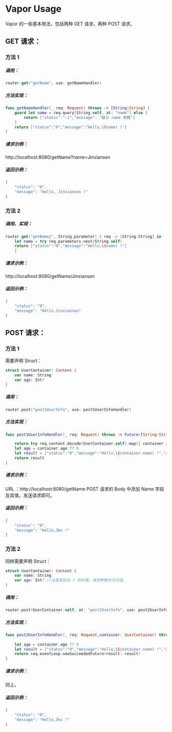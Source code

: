# Vapor Usage

Vapor 的一些基本用法，包括两种 GET 请求，两种 POST 请求。

## GET 请求：

### 方法 1

##### 调用：

```swift
router.get("getName", use: getNameHandler)

```

##### 方法实现：

```swift
func getNameHandler(_ req: Request) throws -> [String:String] {
	guard let name = req.query[String.self, at: "name"] else {
		return ["status":"-1","message": "缺少 name 参数"]
	}
	return ["status":"0","message":"Hello,\(name) !"]
}

```

##### 请求示例： 

http://localhost:8080/getName?name=Jinxiansen

##### 返回示例：

```swift
{
    "status": "0",
    "message": "Hello, Jinxiansen !"
}
```

### 方法 2


##### 调用、实现：

```swift
router.get("getName2", String.parameter) { req -> [String:String] in
	let name = try req.parameters.next(String.self)
	return ["status":"0","message":"Hello,\(name) !"]
	}

```

##### 请求示例： 

http://localhost:8080/getName/Jinxiansen

##### 返回示例：

```swift
{
    "status": "0",
    "message": "Hello,Jinxiansen"
}
```


## POST 请求：
### 方法 1

需要声明 Struct：

```swift
struct UserContainer: Content {
    var name: String
    var age: Int?
}
```


##### 调用：

```swift
router.post("post1UserInfo", use: post1UserInfoHandler)

```

##### 方法实现：

```swift
func post1UserInfoHandler(_ req: Request) throws -> Future<[String:String]> {

	return try req.content.decode(UserContainer.self).map({ container in
	let age = container.age ?? 0
	let result = ["status":"0","message":"Hello,\(container.name) !","age": age.description]
	return result
}

```

##### 请求示例：

URL ：http://localhost:8080/getName
POST 请求的 Body 中添加 Name 字段及其值，发送请求即可。

##### 返回示例：

```swift
{
    "status": "0",
    "message": "Hello,3ks !"
}
```


### 方法 2

同样需要声明 Struct：

```swift
struct UserContainer: Content {
    var name: String
    var age: Int? //当类型后加 ? 的时候，请求参数时为可选。
}
```

##### 调用：

```swift
router.post(UserContainer.self, at: "post2UserInfo", use: post2UserInfoHandler)

```

##### 方法实现：

```swift
func post2UserInfoHandler(_ req: Request,container: UserContainer) throws -> Future<[String:String]> {
        
	let age = container.age ?? 0
	let result = ["status":"0","message":"Hello,\(container.name) !","age": age.description]
	return req.eventLoop.newSucceededFuture(result: result)
}

```

##### 请求示例：
 
同上。

##### 返回示例：

```swift
{
    "status": "0",
    "message": "Hello,3ks !"
}
```





